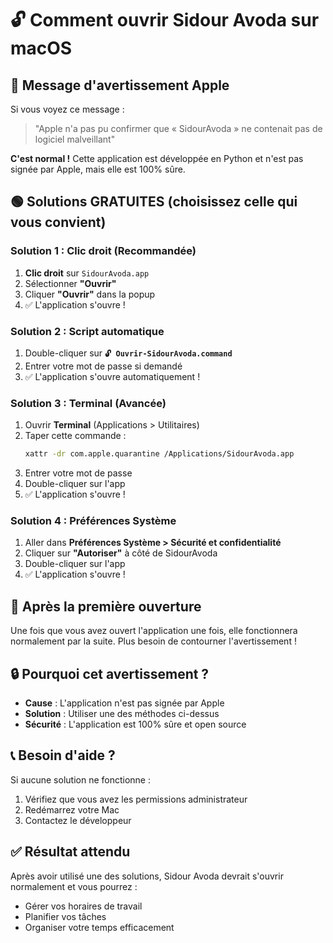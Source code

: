 # 🔓 Comment ouvrir Sidour Avoda sur macOS

## 🚨 Message d'avertissement Apple

Si vous voyez ce message :
> "Apple n'a pas pu confirmer que « SidourAvoda » ne contenait pas de logiciel malveillant"

**C'est normal !** Cette application est développée en Python et n'est pas signée par Apple, mais elle est 100% sûre.

## 🟢 Solutions GRATUITES (choisissez celle qui vous convient)

### **Solution 1 : Clic droit (Recommandée)**
1. **Clic droit** sur `SidourAvoda.app`
2. Sélectionner **"Ouvrir"**
3. Cliquer **"Ouvrir"** dans la popup
4. ✅ L'application s'ouvre !

### **Solution 2 : Script automatique**
1. Double-cliquer sur **`🔓 Ouvrir-SidourAvoda.command`**
2. Entrer votre mot de passe si demandé
3. ✅ L'application s'ouvre automatiquement !

### **Solution 3 : Terminal (Avancée)**
1. Ouvrir **Terminal** (Applications > Utilitaires)
2. Taper cette commande :
   ```bash
   xattr -dr com.apple.quarantine /Applications/SidourAvoda.app
   ```
3. Entrer votre mot de passe
4. Double-cliquer sur l'app
5. ✅ L'application s'ouvre !

### **Solution 4 : Préférences Système**
1. Aller dans **Préférences Système > Sécurité et confidentialité**
2. Cliquer sur **"Autoriser"** à côté de SidourAvoda
3. Double-cliquer sur l'app
4. ✅ L'application s'ouvre !

## 🎯 Après la première ouverture

Une fois que vous avez ouvert l'application une fois, elle fonctionnera normalement par la suite. Plus besoin de contourner l'avertissement !

## 🔒 Pourquoi cet avertissement ?

- **Cause** : L'application n'est pas signée par Apple
- **Solution** : Utiliser une des méthodes ci-dessus
- **Sécurité** : L'application est 100% sûre et open source

## 📞 Besoin d'aide ?

Si aucune solution ne fonctionne :
1. Vérifiez que vous avez les permissions administrateur
2. Redémarrez votre Mac
3. Contactez le développeur

## ✅ Résultat attendu

Après avoir utilisé une des solutions, Sidour Avoda devrait s'ouvrir normalement et vous pourrez :
- Gérer vos horaires de travail
- Planifier vos tâches
- Organiser votre temps efficacement
